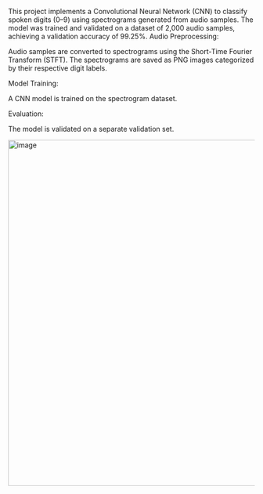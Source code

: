 This project implements a Convolutional Neural Network (CNN) to classify spoken digits (0–9) using spectrograms generated from audio samples. 
The model was trained and validated on a dataset of 2,000 audio samples, achieving a validation accuracy of 99.25%.
Audio Preprocessing:

Audio samples are converted to spectrograms using the Short-Time Fourier Transform (STFT).
The spectrograms are saved as PNG images categorized by their respective digit labels.

Model Training:

A CNN model is trained on the spectrogram dataset.

Evaluation:

The model is validated on a separate validation set.

<img width="1177" height="706" alt="image" src="https://github.com/user-attachments/assets/a27d84de-88c0-499b-9a28-b1e59e2cd8a7" />
